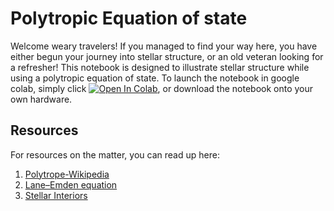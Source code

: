 # Polytropic Equation of state
Welcome weary travelers! If you managed to find your way here, you have either begun your journey into stellar structure, or an old veteran looking for a refresher! This notebook is designed to illustrate stellar structure while using a polytropic equation of state. To launch the notebook in google colab, simply click [![Open In Colab](https://colab.research.google.com/assets/colab-badge.svg)](https://colab.research.google.com/github/jaadt7/Lane_Emden/blob/master/Lane-Emden.ipynb), or download the notebook onto your own hardware.
## Resources
For resources on the matter, you can read up here:
1. [Polytrope-Wikipedia](https://en.wikipedia.org/wiki/Polytrope)
2. [Lane–Emden equation](https://en.wikipedia.org/wiki/Lane%E2%80%93Emden_equation)
3. [Stellar Interiors](https://link.springer.com/book/10.1007/978-1-4419-9110-2)
